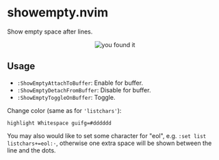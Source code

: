 # showempty.nvim

Show empty space after lines.

<p align="center">
  <img alt="you found it" src="https://user-images.githubusercontent.com/30056345/84604603-b42e3800-ae86-11ea-987f-1c5e3fe33a66.png">
</p>

## Usage

- `:ShowEmptyAttachToBuffer`: Enable for buffer.
- `:ShowEmptyDetachFromBuffer`: Disable for buffer.
- `:ShowEmptyToggleOnBuffer`: Toggle.

Change color (same as for `'listchars'`):
```vim
highlight Whitespace guifg=#dddddd
```

You may also would like to set some character for "eol", e.g. `:set list
listchars+=eol:·`, otherwise one extra space will be shown between the line and the dots.
